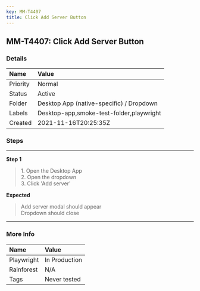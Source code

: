```yaml
---
key: MM-T4407
title: Click Add Server Button
---
```


## MM-T4407: Click Add Server Button

### Details

| Name     | Value                                    |
| :------- | :--------------------------------------- |
| Priority | Normal                                   |
| Status   | Active                                   |
| Folder   | Desktop App (native-specific) / Dropdown |
| Labels   | Desktop-app,smoke-test-folder,playwright |
| Created  | 2021-11-16T20:25:35Z                     |

### Steps

<hr/>

**Step 1**

> <article>1. Open the Desktop App<br />2. Open the dropdown<br />3. Click 'Add server'</article>

**Expected**

> <article>Add server modal should appear<br />Dropdown should close</article>

<hr/>

### More Info

| Name       | Value         |
| :--------- | :------------ |
| Playwright | In Production |
| Rainforest | N/A           |
| Tags       | Never tested  |
